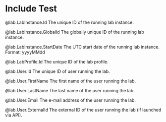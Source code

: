 # Include Test

@lab.LabInstance.Id	The unique ID of the running lab instance.

@lab.LabInstance.GlobalId	The globally unique ID of the running lab instance.

@lab.LabInstance.StartDate	The UTC start date of the running lab instance. Format: yyyyMMdd

@lab.LabProfile.Id	The unique ID of the lab profile.

@lab.User.Id	The unique ID of user running the lab.

@lab.User.FirstName	The first name of the user running the lab.

@lab.User.LastName	The last name of the user running the lab.

@lab.User.Email	The e-mail address of the user running the lab.

@lab.User.ExternalId	The external ID of the user running the lab (if launched via API).
